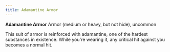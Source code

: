 ```yaml
---
title: Adamantine Armor
---
```


**Adamantine Armor**
Armor (medium or heavy, but not hide), uncommon

This suit of armor is reinforced with adamantine, one of the hardest substances in existence. While you're wearing it, any critical hit against you becomes a normal hit.